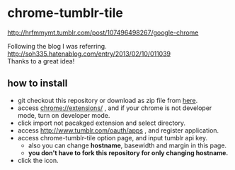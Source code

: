 # chrome-tumblr-tile
http://hrfmmymt.tumblr.com/post/107496498267/google-chrome

Following the blog I was referring.  
http://soh335.hatenablog.com/entry/2013/02/10/011039  
Thanks to a great idea!


## how to install

* git checkout this repository or download as zip file from [here](https://github.com/hrfmmymt/chrome-tumblr-tile/archive/master.zip).
* access [chrome://extensions/](chrome://extensions/) , and if your chrome is not developer mode, turn on developer mode.
* click import not pacakged extension and select directory. 
* access http://www.tumblr.com/oauth/apps , and register application.
* access chrome-tumblr-tile option page, and input tumblr api key. 
    * also you can change **hostname**, basewidth and margin in this page.
    * **you don't have to fork this repository for only changing hostname.**
* click the icon.
